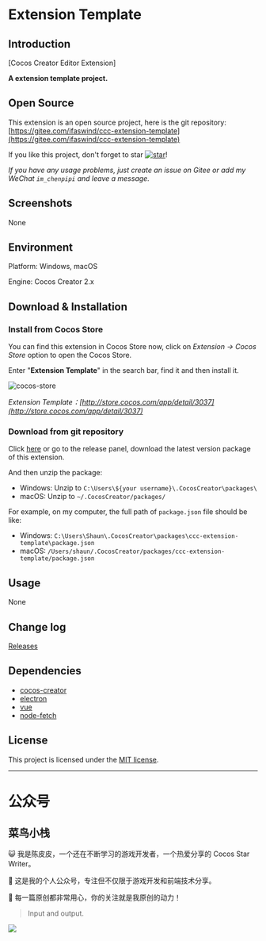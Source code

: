 # Extension Template

## Introduction

[Cocos Creator Editor Extension]

**A extension template project.**



## Open Source

This extension is an open source project, here is the git repository: [https://gitee.com/ifaswind/ccc-extension-template](https://gitee.com/ifaswind/ccc-extension-template)

If you like this project, don't forget to star [![star](https://gitee.com/ifaswind/ccc-extension-template/badge/star.svg?theme=dark)](https://gitee.com/ifaswind/ccc-extension-template/stargazers)!

*If you have any usage problems, just create an issue on Gitee or add my WeChat `im_chenpipi` and leave a message.*



## Screenshots

None



## Environment

Platform: Windows, macOS

Engine: Cocos Creator 2.x



## Download & Installation

### Install from Cocos Store

You can find this extension in Cocos Store now, click on *Extension -> Cocos Store* option to open the Cocos Store.

Enter "**Extension Template**" in the search bar, find it and then install it.

![cocos-store](https://gitee.com/ifaswind/image-storage/raw/master/repositories/ccc-extension-template/cocos-store.png)

*Extension Template：[http://store.cocos.com/app/detail/3037](http://store.cocos.com/app/detail/3037)*



### Download from git repository

Click [here](https://gitee.com/ifaswind/ccc-extension-template/releases) or go to the release panel, download the latest version package of this extension.

And then unzip the package:

- Windows: Unzip to `C:\Users\${your username}\.CocosCreator\packages\`
- macOS: Unzip to `~/.CocosCreator/packages/`

For example, on my computer, the full path of `package.json` file should be like:

- Windows: `C:\Users\Shaun\.CocosCreator\packages\ccc-extension-template\package.json`
- macOS: `/Users/shaun/.CocosCreator/packages/ccc-extension-template/package.json`



## Usage

None



## Change log

[Releases](https://gitee.com/ifaswind/ccc-extension-template/releases)



## Dependencies

- [cocos-creator](https://github.com/cocos-creator)
- [electron](https://github.com/electron/electron)
- [vue](https://github.com/vuejs/vue)
- [node-fetch](https://github.com/node-fetch/node-fetch)



## License

This project is licensed under the [MIT license](https://opensource.org/licenses/MIT).



---



# 公众号

## 菜鸟小栈

😺 我是陈皮皮，一个还在不断学习的游戏开发者，一个热爱分享的 Cocos Star Writer。

🎨 这是我的个人公众号，专注但不仅限于游戏开发和前端技术分享。

💖 每一篇原创都非常用心，你的关注就是我原创的动力！

> Input and output.

![](https://gitee.com/ifaswind/image-storage/raw/master/weixin/official-account.png)